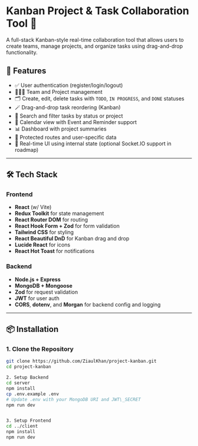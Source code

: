 # Kanban Project \& Task Collaboration Tool 🧩

A full-stack Kanban-style real-time collaboration tool that allows users to create teams, manage projects, and organize tasks using drag-and-drop functionality.

## 🚀 Features

* ✅ User authentication (register/login/logout)
* 🧑‍🤝‍🧑 Team and Project management
* 🗂️ Create, edit, delete tasks with `TODO`, `IN PROGRESS`, and `DONE` statuses
* 🪄 Drag-and-drop task reordering (Kanban)
* 🔎 Search and filter tasks by status or project
* 📅 Calendar view with Event and Reminder support
* 📊 Dashboard with project summaries
* 🔐 Protected routes and user-specific data
* 💬 Real-time UI using internal state (optional Socket.IO support in roadmap)

---

## 🛠️ Tech Stack

### Frontend

* **React** (w/ Vite)
* **Redux Toolkit** for state management
* **React Router DOM** for routing
* **React Hook Form + Zod** for form validation
* **Tailwind CSS** for styling
* **React Beautiful DnD** for Kanban drag and drop
* **Lucide React** for icons
* **React Hot Toast** for notifications

### Backend

* **Node.js + Express**
* **MongoDB + Mongoose**
* **Zod** for request validation
* **JWT** for user auth
* **CORS**, **dotenv**, and **Morgan** for backend config and logging

---

## 📦 Installation

### 1\. Clone the Repository

```bash
git clone https://github.com/ZiaulKhan/project-kanban.git
cd project-kanban

2. Setup Backend
cd server
npm install
cp .env.example .env
# Update .env with your MongoDB URI and JWT\_SECRET
npm run dev


3. Setup Frontend
cd ../client
npm install
npm run dev





